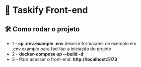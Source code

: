 # 🚀 Taskify Front-end



## 🛠️ Como rodar o projeto
- 1 - **cp .env.example .env** deixei informações de exemplo em .env.example para facilitar a iniciação do projeto
- 2 - **docker-compose up --build -d**
- 3 - Para acessar o front-end: **http://localhost:5173**